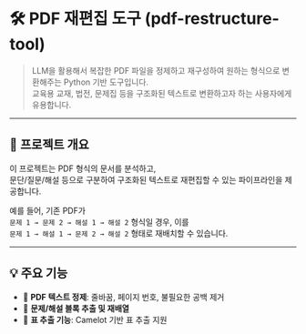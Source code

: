 # 🛠️ PDF 재편집 도구 (pdf-restructure-tool)

> LLM을 활용해서 복잡한 PDF 파일을 정제하고 재구성하여 원하는 형식으로 변환해주는 Python 기반 도구입니다.  
> 교육용 교재, 법전, 문제집 등을 구조화된 텍스트로 변환하고자 하는 사용자에게 유용합니다.

---

## 📌 프로젝트 개요

이 프로젝트는 PDF 형식의 문서를 분석하고,  
문단/질문/해설 등으로 구분하여 구조화된 텍스트로 재편집할 수 있는 파이프라인을 제공합니다.

예를 들어, 기존 PDF가  
`문제 1 → 문제 2 → 해설 1 → 해설 2` 형식일 경우, 이를  
`문제 1 → 해설 1 → 문제 2 → 해설 2` 형태로 재배치할 수 있습니다.

---

## 💡 주요 기능

- 🔹 **PDF 텍스트 정제**: 줄바꿈, 페이지 번호, 불필요한 공백 제거
- 🔹 **문제/해설 블록 추출 및 재배열**
- 🔹 **표 추출 기능**: Camelot 기반 표 추출 지원



